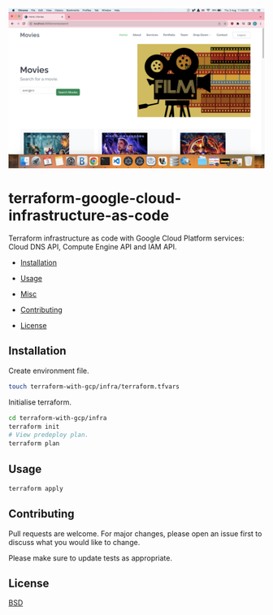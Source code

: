 <img src="https://github.com/kkamara/useful/raw/main/movies.png" alt="movies.png" width=""/>

# terraform-google-cloud-infrastructure-as-code

Terraform infrastructure as code with Google Cloud Platform services: Cloud DNS API, Compute Engine API and IAM API.

* [Installation](#installation)

* [Usage](#usage)

* [Misc](#misc)

* [Contributing](#contributing)

* [License](#license)

## Installation

Create environment file.

```bash
touch terraform-with-gcp/infra/terraform.tfvars
```

Initialise terraform.

```bash
cd terraform-with-gcp/infra
terraform init
# View predeploy plan.
terraform plan
```

## Usage

```bash
terraform apply
```

## Contributing
Pull requests are welcome. For major changes, please open an issue first to discuss what you would like to change.

Please make sure to update tests as appropriate.

## License
[BSD](https://opensource.org/licenses/BSD-3-Clause)
